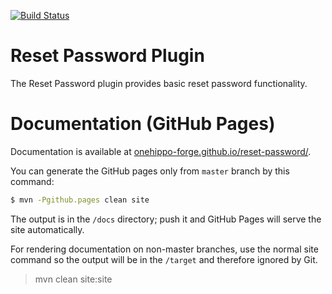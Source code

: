 [![Build Status](https://travis-ci.org/onehippo-forge/reset-password.svg?branch=develop)](https://travis-ci.org/onehippo-forge/reset-password)

# Reset Password Plugin

The Reset Password plugin provides basic reset password functionality. 


# Documentation (GitHub Pages)

Documentation is available at [onehippo-forge.github.io/reset-password/](https://onehippo-forge.github.io/reset-password/).

You can generate the GitHub pages only from ```master``` branch by this command:

```bash
$ mvn -Pgithub.pages clean site
```

The output is in the ```/docs``` directory; push it and GitHub Pages will serve the site automatically. 

For rendering documentation on non-master branches, use the normal site command so the output will be in the ```/target``` 
and therefore ignored by Git.

 > mvn clean site:site